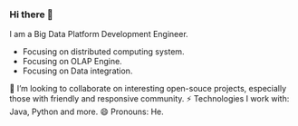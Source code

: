 ### Hi there 👋

I am a Big Data Platform Development Engineer.

- Focusing on distributed computing system.
- Focusing on OLAP Engine.
- Focusing on Data integration.

👯 I’m looking to collaborate on interesting open-souce projects, especially those with friendly and responsive community.
⚡️ Technologies I work with: Java, Python and more.
😄 Pronouns: He.
